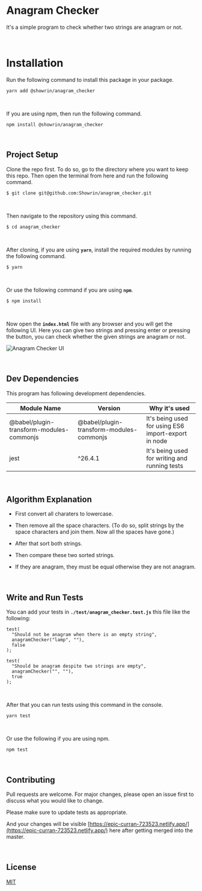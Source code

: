 # Anagram Checker

It's a simple program to check whether two strings are anagram or not.

<br/>

# Installation

Run the following command to install this package in your package.

```
yarn add @showrin/anagram_checker
```

<br/>

If you are using npm, then run the following command.

```
npm install @showrin/anagram_checker
```

<br/>

## Project Setup

Clone the repo first. To do so, go to the directory where you want to keep this repo. Then open the terminal from here and run the following command.

```
$ git clone git@github.com:Showrin/anagram_checker.git
```

<br/>

Then navigate to the repository using this command.

```
$ cd anagram_checker
```

<br/>

After cloning, if you are using **`yarn`**, install the required modules by running the following command.

```
$ yarn
```

<br/>

Or use the following command if you are using **`npm`**.

```
$ npm install
```

<br/>

Now open the **`index.html`** file with any browser and you will get the following UI. Here you can give two strings and pressing enter or pressing the button, you can check whether the given strings are anagram or not.

![Anagram Checker UI](https://i.imgur.com/ryHRyGD.png)

<br/>

## Dev Dependencies

This program has following development dependencies.

| Module Name                              | Version                                  | Why it's used                                       |
| ---------------------------------------- | ---------------------------------------- | --------------------------------------------------- |
| @babel/plugin-transform-modules-commonjs | @babel/plugin-transform-modules-commonjs | It's being used for using ES6 import-export in node |
| jest                                     | ^26.4.1                                  | It's being used for writing and running tests       |

<br/>

## Algorithm Explanation

- First convert all charaters to lowercase.
- Then remove all the space characters. (To do so, split strings by the space characters and join them. Now all the spaces have gone.)

- After that sort both strings.
- Then compare these two sorted strings.
- If they are anagram, they must be equal otherwise they are not anagram.

<br/>

## Write and Run Tests

You can add your tests in **`./test/anagram_checker.test.js`** this file like the following:

```
test(
  "Should not be anagram when there is an empty string",
  anagramChecker("lamp", ""),
  false
);

test(
  "Should be anagram despite two strings are empty",
  anagramChecker("", ""),
  true
);
```

<br/>

After that you can run tests using this command in the console.

```
yarn test
```

<br/>

Or use the following if you are using npm.

```
npm test
```

<br/>

## Contributing

Pull requests are welcome. For major changes, please open an issue first to discuss what you would like to change.

Please make sure to update tests as appropriate.

And your changes will be visible [https://epic-curran-723523.netlify.app/](https://epic-curran-723523.netlify.app/) here after getting merged into the master.

<br/>

## License

[MIT](https://choosealicense.com/licenses/mit/)
